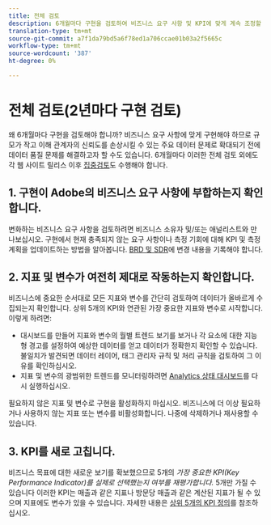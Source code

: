 ```yaml
---
title: 전체 검토
description: 6개월마다 구현을 검토하여 비즈니스 요구 사항 및 KPI에 맞게 계속 조정할 수 있습니다.
translation-type: tm+mt
source-git-commit: a7f1da79bd5a6f78ed1a706ccae01b03a2f5665c
workflow-type: tm+mt
source-wordcount: '387'
ht-degree: 0%

---
```



# 전체 검토(2년마다 구현 검토)

왜 6개월마다 구현을 검토해야 합니까? 비즈니스 요구 사항에 맞게 구현해야 하므로 규모가 작고 이해 관계자의 신뢰도를 손상시킬 수 있는 주요 데이터 문제로 확대되기 전에 데이터 품질 문제를 해결하고자 할 수도 있습니다. 6개월마다 이러한 전체 검토 외에도 각 웹 사이트 릴리스 이후 [집중검토](/help/implement/review/focused-review.md)도 수행해야 합니다.

## 1. 구현이 Adobe의 비즈니스 요구 사항에 부합하는지 확인합니다.

변화하는 비즈니스 요구 사항을 검토하려면 비즈니스 소유자 및/또는 애널리스트와 만나보십시오. 구현에서 현재 충족되지 않는 요구 사항이나 측정 기회에 대해 KPI 및 측정 계획을 업데이트하는 방법을 알아봅니다. [BRD 및 SDR](https://experienceleague.adobe.com/docs/analytics-learn/tutorials/implementation/implementation-basics/creating-a-business-requirements-document.html?lang=en#implementation)에 변경 내용을 기록해야 합니다.

## 2. 지표 및 변수가 여전히 제대로 작동하는지 확인합니다.

비즈니스에 중요한 순서대로 모든 지표와 변수를 간단히 검토하여 데이터가 올바르게 수집되는지 확인합니다. 상위 5개의 KPI와 연관된 가장 중요한 지표와 변수로 시작합니다. 이렇게 하려면:

* 대시보드를 만들어 지표와 변수의 월별 트렌드 보기를 보거나 각 요소에 대한 지능형 경고를 설정하여 예상한 데이터를 얻고 데이터가 정확한지 확인할 수 있습니다. 불일치가 발견되면 데이터 레이어, 태그 관리자 규칙 및 처리 규칙을 검토하여 그 이유를 확인하십시오.
* 지표 및 변수의 광범위한 트렌드를 모니터링하려면 [Analytics 상태 대시보드](https://assets.adobe.com/public/9549dbe7-765a-4899-77b8-85cbba1a4252)를 다시 실행하십시오.

필요하지 않은 지표 및 변수로 구현을 활성화하지 마십시오. 비즈니스에 더 이상 필요하거나 사용하지 않는 지표 또는 변수를 비활성화합니다. 나중에 삭제하거나 재사용할 수 있습니다.

## 3. KPI를 새로 고칩니다.

비즈니스 목표에 대한 새로운 보기를 확보했으므로 5개의 *가장 중요한 KPI(Key Performance Indicator)를 실제로 선택했는지 여부를 재평가합니다.* 5개만 가질 수 있습니다 이러한 KPI는 매출과 같은 지표나 방문당 매출과 같은 계산된 지표가 될 수 있으며 지표에도 변수가 있을 수 있습니다. 자세한 내용은 [상위 5개의 KPI 정의](/help/implement/review/define-kpis.md)를 참조하십시오.
